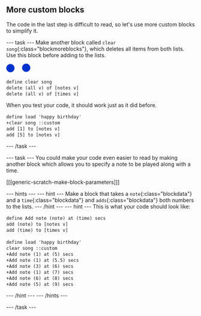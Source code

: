 ## More custom blocks

The code in the last step is difficult to read, so let's use more custom blocks to simplify it.

--- task ---
 Make another block called `clear song`{:class="blockmoreblocks"}, which deletes all items from both lists. Use this block before adding to the lists.

![note-sprite](images/note-sprite.png)
```blocks
define clear song
delete (all v) of [notes v]
delete (all v) of [times v]
```

When you test your code, it should work just as it did before.

```blocks
define load 'happy birthday'
+clear song ::custom
add [1] to [notes v]
add [5] to [notes v]
```
--- /task ---

--- task ---
You could make your code even easier to read by making another block which allows you to specify a note to be played along with a time.

[[[generic-scratch-make-block-parameters]]]

--- hints ---
--- hint ---
Make a block that takes a `note`{:class="blockdata"} and a `time`{:class="blockdata"} and `adds`{:class="blockdata"} both numbers to the lists.
--- /hint ---
--- hint ---
This is what your code should look like:
```blocks
define Add note (note) at (time) secs
add (note) to [notes v]
add (time) to [times v]

define load 'happy birthday'
clear song ::custom
+Add note (1) at (5) secs
+Add note (1) at (5.5) secs
+Add note (3) at (6) secs
+Add note (1) at (7) secs
+Add note (6) at (8) secs
+Add note (5) at (9) secs
```
--- /hint ---
--- /hints ---

--- /task ---
